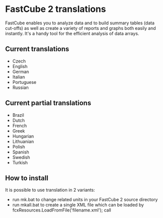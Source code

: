 # FastCube 2 translations

FastCube enables you to analyze data and to build summary tables (data cut-offs) as well as create a variety of reports and graphs both easily and instantly. It's a handy tool for the efficient analysis of data arrays.

## Current translations

- Czech
- English
- German
- Italian
- Portuguese
- Russian

## Current partial translations

- Brazil
- Dutch
- French
- Greek
- Hungarian
- Lithuanian
- Polish
- Spanish
- Swedish
- Turkish

## How to install

It is possible to use translation in 2 variants:
- run mk.bat to change related units in your FastCube 2 source directory
- run mkall.bat to create a single XML file which can be loaded by fcxResources.LoadFromFile('filename.xml'); call
